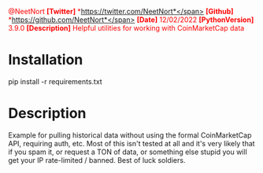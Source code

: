 <span style="color:red">@NeetNort</span>
<span style="color:red">**[Twitter]** *https://twitter.com/NeetNort*</span>
<span style="color:red">**[Github]** *https://github.com/NeetNort*</span>
<span style="color:red">**[Date]** 12/02/2022</span>
<span style="color:red">**[PythonVersion]** 3.9.0</span>
<span style="color:red">**[Description]** Helpful utilities for working with CoinMarketCap data</span>

# Installation
<p>pip install -r requirements.txt</p>

# Description
<p>Example for pulling historical data without using the formal CoinMarketCap API, requiring auth, etc.
Most of this isn't tested at all and it's very likely that if you spam it, or request a TON of data, or something else stupid you will get your IP rate-limited / banned.
Best of luck soldiers.</p>
